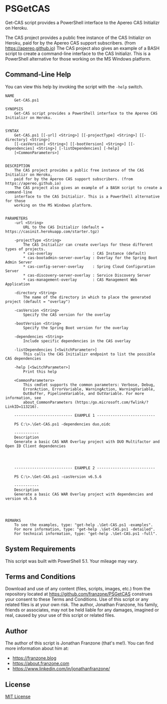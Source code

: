 # PSGetCAS
Get-CAS script provides a PowerShell interface to the Apereo CAS Initializr on Heroku.

The CAS project provides a public free instance of the CAS Initializr on Heroku,
paid for by the Apereo CAS support subscribers. (from https://apereo.github.io)
The CAS project also gives an example of a BASH script to create a command-line
interface to the CAS Initializr. This is a PowerShell alternative for those
working on the MS Windows platform.

## Command-Line Help
You can view this help by invoking the script with the `-help` switch.

```
NAME
    Get-CAS.ps1
    
SYNOPSIS
    Get-CAS script provides a PowerShell interface to the Apereo CAS Initializr on Heroku.
    
    
SYNTAX
    Get-CAS.ps1 [[-url] <String>] [[-projectType] <String>] [[-directory] <String>] 
    [[-casVersion] <String>] [[-bootVersion] <String>] [[-dependencies] <String>] [-listDependencies] [-help] 
    [<CommonParameters>]
    
    
DESCRIPTION
    The CAS project provides a public free instance of the CAS Initializr on Heroku,
    paid for by the Apereo CAS support subscribers. (from https://apereo.github.io)
    The CAS project also gives an example of a BASH script to create a command-line
    interface to the CAS Initializr. This is a PowerShell alternative for those
    working on the MS Windows platform.
    

PARAMETERS
    -url <String>
        URL to the CAS Initializr (default = https://casinit.herokuapp.com/starter.tgz)
        
    -projectType <String>
        The CAS Initializr can create overlays for these different types of projects.
        * cas-overlay                  : CAS Instance (default)
        * cas-bootadmin-server-overlay : Overlay for the Spring Boot Admin Server
        * cas-config-server-overlay    : Spring Cloud Configuration Server
        * cas-discovery-server-overlay : Service Discovery Server
        * cas-management-overlay       : CAS Management Web Application
        
    -directory <String>
        The name of the directory in which to place the generated project (default = "overlay")
        
    -casVersion <String>
        Specify the CAS version for the overlay
        
    -bootVersion <String>
        Specify the Spring Boot version for the overlay
        
    -dependencies <String>
        Include specific dependencies in the CAS overlay
        
    -listDependencies [<SwitchParameter>]
        This calls the CAS Initializr endpoint to list the possible CAS dependencies
        
    -help [<SwitchParameter>]
        Print this help
        
    <CommonParameters>
        This cmdlet supports the common parameters: Verbose, Debug,
        ErrorAction, ErrorVariable, WarningAction, WarningVariable,
        OutBuffer, PipelineVariable, and OutVariable. For more information, see 
        about_CommonParameters (https:/go.microsoft.com/fwlink/?LinkID=113216). 
    
    -------------------------- EXAMPLE 1 --------------------------
    
    PS C:\>.\Get-CAS.ps1 -dependencies duo,oidc
    
    -----------
    Description 
    Generate a basic CAS WAR Overlay project with DUO Multifactor and Open ID Client dependencies
    
    
    
    
    -------------------------- EXAMPLE 2 --------------------------
    
    PS C:\>.\Get-CAS.ps1 -casVersion v6.5.6
    
    -----------
    Description 
    Generate a basic CAS WAR Overlay project with dependencies and version v6.5.6
    
    
    
    
REMARKS
    To see the examples, type: "get-help .\Get-CAS.ps1 -examples".
    For more information, type: "get-help .\Get-CAS.ps1 -detailed".
    For technical information, type: "get-help .\Get-CAS.ps1 -full".

```

## System Requirements
This script was built with PowerShell 5.1. Your mileage may vary.

## Terms and Conditions
Download and use of any content (files, scripts, images, etc.) from the repository located at https://github.com/franzone/PSGetCAS construes your consent to these Terms and Conditions. Use of this script or any related files is at your own risk. The author, Jonathan Franzone, his family, friends or associates, may not be held liable for any damages, imagined or real, caused by your use of this script or related files.

## Author
The author of this script is Jonathan Franzone (that's me!). You can find more information about him at:
* https://franzone.blog
* https://about.franzone.com
* https://www.linkedin.com/in/jonathanfranzone/

## License
[MIT License](LICENSE)
